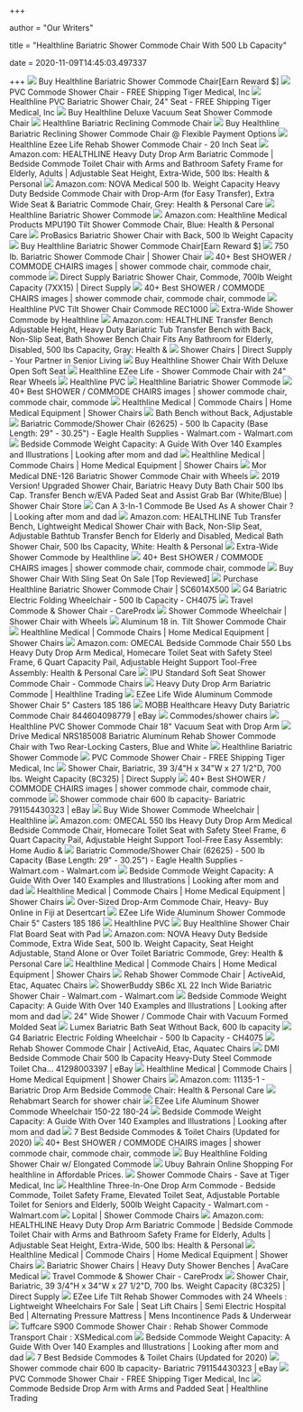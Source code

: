 +++
        
author = "Our Writers"
        
title = "Healthline Bariatric Shower Commode Chair With 500 Lb Capacity"
        
date = 2020-11-09T14:45:03.497337
        
+++
[ ![](https://cdns.webareacontrol.com/prodimages/1000-X-1000/6/y/6420175651Healthline-Bariatric-Shower-Commode-Chair-With-500-lb-Capacity-L.png)](https://cdns.webareacontrol.com/prodimages/1000-X-1000/6/y/6420175651Healthline-Bariatric-Shower-Commode-Chair-With-500-lb-Capacity-L.png) Buy Healthline Bariatric Shower Commode Chair[Earn Reward $]
[ ![](https://image.tigermedical.com/Products/LargeImages/HMPSC6014X--.jpg)](https://image.tigermedical.com/Products/LargeImages/HMPSC6014X--.jpg) PVC Commode Shower Chair - FREE Shipping Tiger Medical, Inc
[ ![](https://image.tigermedical.com/Products/LargeImages/HMPSC6014X500-.jpg)](https://image.tigermedical.com/Products/LargeImages/HMPSC6014X500-.jpg) Healthline PVC Bariatric Shower Chair, 24" Seat - FREE Shipping Tiger  Medical, Inc
[ ![](https://cdns.webareacontrol.com/prodimages/1000-X-1000/6/s/642017113Healthline-Deluxe-Drop-Arm-Vacuum-Seat-Shower-Commode-Chair-With-Footrest-And-Wheels-L.png)](https://cdns.webareacontrol.com/prodimages/1000-X-1000/6/s/642017113Healthline-Deluxe-Drop-Arm-Vacuum-Seat-Shower-Commode-Chair-With-Footrest-And-Wheels-L.png) Buy Healthline Deluxe Vacuum Seat Shower Commode Chair
[ ![](https://www.alimed.com/_resources/cache/images/product/712370_1000x1000-pad.jpg)](https://www.alimed.com/_resources/cache/images/product/712370_1000x1000-pad.jpg) Healthline Bariatric Reclining Commode Chair
[ ![](https://cdns.webareacontrol.com/prodimages/1000-X-1000/2/r/22820191755Healthline-Bariatric-Reclining-Shower-Commode-Chair-L.png)](https://cdns.webareacontrol.com/prodimages/1000-X-1000/2/r/22820191755Healthline-Bariatric-Reclining-Shower-Commode-Chair-L.png) Buy Healthline Bariatric Reclining Shower Commode Chair @ Flexible Payment  Options
[ ![](https://cdns.webareacontrol.com/prodimages/1000-X-1000/1/t/15420175826Non-Tilt-Aluminum-Shower-Commode-Chair-With-20-Inch-Seat-L.png)](https://cdns.webareacontrol.com/prodimages/1000-X-1000/1/t/15420175826Non-Tilt-Aluminum-Shower-Commode-Chair-With-20-Inch-Seat-L.png) Healthline Ezee Life Rehab Shower Commode Chair - 20 Inch Seat
[ ![](https://images-na.ssl-images-amazon.com/images/I/51prVZnhthL._AC_UL600_SR483,600_.jpg)](https://images-na.ssl-images-amazon.com/images/I/51prVZnhthL._AC_UL600_SR483,600_.jpg) Amazon.com: HEALTHLINE Heavy Duty Drop Arm Bariatric Commode | Bedside Commode  Toilet Chair with Arms and Bathroom Safety Frame for Elderly, Adults |  Adjustable Seat Height, Extra-Wide, 500 lbs: Health & Personal
[ ![](https://m.media-amazon.com/images/I/71mwuoy5xHL._AC_SS350_.jpg)](https://m.media-amazon.com/images/I/71mwuoy5xHL._AC_SS350_.jpg) Amazon.com: NOVA Medical 500 lb. Weight Capacity Heavy Duty Bedside Commode  Chair with Drop-Arm (for Easy Transfer), Extra Wide Seat & Bariatric  Commode Chair, Grey: Health & Personal Care
[ ![](https://thumbs.nosto.com/quick/pc2tttxk/7/72135/b5a602c73fac803b1ab17fabb8b6fd6fdb7166048b01c0fb5564b8448933f661a/A)](https://thumbs.nosto.com/quick/pc2tttxk/7/72135/b5a602c73fac803b1ab17fabb8b6fd6fdb7166048b01c0fb5564b8448933f661a/A) Healthline Bariatric Shower Commode
[ ![](https://m.media-amazon.com/images/I/71t7UVDX0+L._AC_SS350_.jpg)](https://m.media-amazon.com/images/I/71t7UVDX0+L._AC_SS350_.jpg) Amazon.com: Healthline Medical Products MPU190 Tilt Shower Commode Chair,  Blue: Health & Personal Care
[ ![](https://cdn3.volusion.com/vetqy.fercv/v/vspfiles/photos/BSBCWB-2.jpg)](https://cdn3.volusion.com/vetqy.fercv/v/vspfiles/photos/BSBCWB-2.jpg) ProBasics Bariatric Shower Chair with Back, 500 lb Weight Capacity
[ ![](https://cdns.webareacontrol.com/prodimages/300-X-290/1/1/1152017353611-T.png)](https://cdns.webareacontrol.com/prodimages/300-X-290/1/1/1152017353611-T.png) Buy Healthline Bariatric Shower Commode Chair[Earn Reward $]
[ ![](https://cdn11.bigcommerce.com/s-2294a/products/2908/images/7182/CommodeChair-W-Arms-Bariatric__76253.1524680486.380.500.jpg?c=2)](https://cdn11.bigcommerce.com/s-2294a/products/2908/images/7182/CommodeChair-W-Arms-Bariatric__76253.1524680486.380.500.jpg?c=2) 750 lb. Bariatric Shower Commode Chair | Shower Chair
[ ![](https://i.pinimg.com/236x/5c/b5/a8/5cb5a8e381f9434626f451fa531bd282.jpg)](https://i.pinimg.com/236x/5c/b5/a8/5cb5a8e381f9434626f451fa531bd282.jpg) 40+ Best SHOWER / COMMODE CHAIRS images | shower commode chair, commode  chair, commode
[ ![](https://content.directsupplycdn.com/EB59E4ACD1F8FDCE1BA8A0470AA6B16435BC766484C3400EE8A242C7268DB0DC?h=500&w=500)](https://content.directsupplycdn.com/EB59E4ACD1F8FDCE1BA8A0470AA6B16435BC766484C3400EE8A242C7268DB0DC?h=500&w=500) Direct Supply Bariatric Shower Chair, Commode, 700lb Weight Capacity  (7XX15) | Direct Supply
[ ![](https://i.pinimg.com/236x/d3/ed/3c/d3ed3c7d487572ee607789e7275c2c61.jpg)](https://i.pinimg.com/236x/d3/ed/3c/d3ed3c7d487572ee607789e7275c2c61.jpg) 40+ Best SHOWER / COMMODE CHAIRS images | shower commode chair, commode  chair, commode
[ ![](https://cdn3.volusion.com/vetqy.fercv/v/vspfiles/photos/REC1000-2.gif)](https://cdn3.volusion.com/vetqy.fercv/v/vspfiles/photos/REC1000-2.gif) Healthline PVC Tilt Shower Chair Commode REC1000
[ ![](https://www.alimed.com/_resources/cache/images/product/77810_1000x1000-pad.jpg)](https://www.alimed.com/_resources/cache/images/product/77810_1000x1000-pad.jpg) Extra-Wide Shower Commode by Healthline
[ ![](https://images-na.ssl-images-amazon.com/images/I/41P3nwSk1kL._AC_SX425_.jpg)](https://images-na.ssl-images-amazon.com/images/I/41P3nwSk1kL._AC_SX425_.jpg) Amazon.com: HEALTHLINE Transfer Bench Adjustable Height, Heavy Duty  Bariatric Tub Transfer Bench with Back, Non-Slip Seat, Bath Shower Bench  Chair Fits Any Bathroom for Elderly, Disabled, 500 lbs Capacity, Gray:  Health &
[ ![](https://content.directsupplycdn.com/B0D1ED5C1ACF351E6C11B8497A16D747C6DF265ED5346477C498320DA1288116?h=200&w=200)](https://content.directsupplycdn.com/B0D1ED5C1ACF351E6C11B8497A16D747C6DF265ED5346477C498320DA1288116?h=200&w=200) Shower Chairs | Direct Supply - Your Partner in Senior Living
[ ![](https://cdns.webareacontrol.com/prodimages/1000-X-1000/6/t/6420175455Healthline-Shower-And-Commode-Chair-With-Deluxe-Open-Soft-Seat-L.png)](https://cdns.webareacontrol.com/prodimages/1000-X-1000/6/t/6420175455Healthline-Shower-And-Commode-Chair-With-Deluxe-Open-Soft-Seat-L.png) Buy Healthline Shower Chair With Deluxe Open Soft Seat
[ ![](https://www.exmed.net/images/Product/large/healthline-ezee-life-shower-commode-chair-with-24-rear-wheels-AIFIULCDD.jpg)](https://www.exmed.net/images/Product/large/healthline-ezee-life-shower-commode-chair-with-24-rear-wheels-AIFIULCDD.jpg) Healthline EZee Life - Shower Commode Chair with 24" Rear Wheels
[ ![](https://hpurehab.com/pub/media/catalog/category/healthline-slider.jpg)](https://hpurehab.com/pub/media/catalog/category/healthline-slider.jpg) Healthline PVC
[ ![](https://www.alimed.com/_resources/cache/images/product/77266B_1000x1000-pad.jpg)](https://www.alimed.com/_resources/cache/images/product/77266B_1000x1000-pad.jpg) Healthline Bariatric Shower Commode
[ ![](https://i.pinimg.com/236x/f2/ab/35/f2ab35412a51b741965825f53b653ece.jpg)](https://i.pinimg.com/236x/f2/ab/35/f2ab35412a51b741965825f53b653ece.jpg) 40+ Best SHOWER / COMMODE CHAIRS images | shower commode chair, commode  chair, commode
[ ![](https://cdn2.bigcommerce.com/n-d57o0b/3yxam/products/3813/images/4502/CS400W5-VAC-500__67510.1598757530.190.250.gif?c=2)](https://cdn2.bigcommerce.com/n-d57o0b/3yxam/products/3813/images/4502/CS400W5-VAC-500__67510.1598757530.190.250.gif?c=2) Healthline Medical | Commode Chairs | Home Medical Equipment | Shower Chairs
[ ![](https://cdn3.volusion.com/vetqy.fercv/v/vspfiles/photos/BSBC-2.jpg)](https://cdn3.volusion.com/vetqy.fercv/v/vspfiles/photos/BSBC-2.jpg) Bath Bench without Back, Adjustable
[ ![](https://i5.walmartimages.com/asr/92903347-e738-4e2d-9856-e5f8fb5fc491_1.6565dba5fb110c6dc3c66379f2d4a1c8.png)](https://i5.walmartimages.com/asr/92903347-e738-4e2d-9856-e5f8fb5fc491_1.6565dba5fb110c6dc3c66379f2d4a1c8.png) Bariatric Commode/Shower Chair (62625) - 500 lb Capacity (Base Length: 29"  - 30.25") - Eagle Health Supplies - Walmart.com - Walmart.com
[ ![](https://lookingaftermomanddad.com/wp-content/uploads/2020/09/Attendant-Transport-Commode-2.png)](https://lookingaftermomanddad.com/wp-content/uploads/2020/09/Attendant-Transport-Commode-2.png) Bedside Commode Weight Capacity: A Guide With Over 140 Examples and  Illustrations | Looking after mom and dad
[ ![](https://cdn2.bigcommerce.com/n-d57o0b/3yxam/products/3788/images/15366/SC6013WVAC-SF-DA-C7_tn__21834.1599186469.190.250.jpg?c=2)](https://cdn2.bigcommerce.com/n-d57o0b/3yxam/products/3788/images/15366/SC6013WVAC-SF-DA-C7_tn__21834.1599186469.190.250.jpg?c=2) Healthline Medical | Commode Chairs | Home Medical Equipment | Shower Chairs
[ ![](https://cdn11.bigcommerce.com/s-xav554o/images/stencil/500x565/products/1497/12386/DNE-126-4L__25772.1582322061.jpg?c=2)](https://cdn11.bigcommerce.com/s-xav554o/images/stencil/500x565/products/1497/12386/DNE-126-4L__25772.1582322061.jpg?c=2) Mor Medical DNE-126 Bariatric Shower Commode Chair with Wheels
[ ![](https://i1.wp.com/www.showerchairstore.com/wp-content/uploads/2019/09/41g3CYyZBrL.jpg?w=640&ssl=1)](https://i1.wp.com/www.showerchairstore.com/wp-content/uploads/2019/09/41g3CYyZBrL.jpg?w=640&ssl=1) 2019 Version! Upgraded Shower Chair, Bariatric Heavy Duty Bath Chair 500 lbs  Cap. Transfer Bench w/EVA Paded Seat and Assist Grab Bar (White/Blue) | Shower  Chair Store
[ ![](https://lookingaftermomanddad.com/wp-content/uploads/2020/09/attendant-shower-transport-chair-with-medium-sized-rear-2.png)](https://lookingaftermomanddad.com/wp-content/uploads/2020/09/attendant-shower-transport-chair-with-medium-sized-rear-2.png) Can A 3-In-1 Commode Be Used As A shower Chair ? | Looking after mom and dad
[ ![](https://images-na.ssl-images-amazon.com/images/I/312NfSrrAoL._AC_.jpg)](https://images-na.ssl-images-amazon.com/images/I/312NfSrrAoL._AC_.jpg) Amazon.com: HEALTHLINE Tub Transfer Bench, Lightweight Medical Shower Chair  with Back, Non-Slip Seat, Adjustable Bathtub Transfer Bench for Elderly and  Disabled, Medical Bath Shower Chair, 500 lbs Capacity, White: Health &  Personal
[ ![](https://www.alimed.com/_resources/cache/images/product/77810A_1000x1000-pad.jpg)](https://www.alimed.com/_resources/cache/images/product/77810A_1000x1000-pad.jpg) Extra-Wide Shower Commode by Healthline
[ ![](https://i.pinimg.com/236x/8b/6d/ca/8b6dca7bf46fbd253f93bb83d8b815b7.jpg)](https://i.pinimg.com/236x/8b/6d/ca/8b6dca7bf46fbd253f93bb83d8b815b7.jpg) 40+ Best SHOWER / COMMODE CHAIRS images | shower commode chair, commode  chair, commode
[ ![](https://cdns.webareacontrol.com/prodimages/1000-X-1000/6/t/6420174844Healthline-Shower-Commode-Chair-With-Sling-Seat-L.png)](https://cdns.webareacontrol.com/prodimages/1000-X-1000/6/t/6420174844Healthline-Shower-Commode-Chair-With-Sling-Seat-L.png) Buy Shower Chair With Sling Seat On Sale [Top Reviewed]
[ ![](https://cdns.webareacontrol.com/prodimages/100-X-100/1/t/15420175331Drop-Arm-Shower-Commode-Chair-With-Vacuum-Seat-And-Footrest-ST.png)](https://cdns.webareacontrol.com/prodimages/100-X-100/1/t/15420175331Drop-Arm-Shower-Commode-Chair-With-Vacuum-Seat-And-Footrest-ST.png) Purchase Healthline Bariatric Shower Commode Chair | SC6014X500
[ ![](https://hpurehab.com/pub/media/catalog/product/cache/b8ab7259e2212c7958bf03f9764dbbed/c/h/ch4075.jpg)](https://hpurehab.com/pub/media/catalog/product/cache/b8ab7259e2212c7958bf03f9764dbbed/c/h/ch4075.jpg) G4 Bariatric Electric Folding Wheelchair - 500 lb Capacity - CH4075
[ ![](https://cdn11.bigcommerce.com/s-2294a/products/3032/images/7664/Bath_Mobile_Shower_Commode_Chair__48258.1573679006.380.500.JPG?c=2)](https://cdn11.bigcommerce.com/s-2294a/products/3032/images/7664/Bath_Mobile_Shower_Commode_Chair__48258.1573679006.380.500.JPG?c=2) Travel Commode & Shower Chair - CareProdx
[ ![](https://www.phc-online.com/v/vspfiles/assets/images/medical-pvc.jpg)](https://www.phc-online.com/v/vspfiles/assets/images/medical-pvc.jpg) Shower Commode Wheelchair | Shower Chair with Wheels
[ ![](https://image.rehabmart.com/include-mt/img-resize.asp?path=/productimages/190-24.jpg&maxheight=500&width=640&quality=80)](https://image.rehabmart.com/include-mt/img-resize.asp?path=/productimages/190-24.jpg&maxheight=500&width=640&quality=80) Aluminum 18 in. Tilt Shower Commode Chair
[ ![](https://cdn2.bigcommerce.com/n-d57o0b/3yxam/products/1931/images/776/showertaxi_big__50755.1403130168.190.250.png?c=2)](https://cdn2.bigcommerce.com/n-d57o0b/3yxam/products/1931/images/776/showertaxi_big__50755.1403130168.190.250.png?c=2) Healthline Medical | Commode Chairs | Home Medical Equipment | Shower Chairs
[ ![](https://images-na.ssl-images-amazon.com/images/I/61xnC9lOf4L._AC_SX425_.jpg)](https://images-na.ssl-images-amazon.com/images/I/61xnC9lOf4L._AC_SX425_.jpg) Amazon.com: OMECAL Bedside Commode Chair 550 Lbs Heavy Duty Drop Arm  Medical, Homecare Toilet Seat with Safety Steel Frame, 6 Quart Capacity  Pail, Adjustable Height Support Tool-Free Assembly: Health & Personal Care
[ ![](https://cdn.acuhealthcare.com/api/i/332823/520/IPU-VL-OF20-P.jpg)](https://cdn.acuhealthcare.com/api/i/332823/520/IPU-VL-OF20-P.jpg) IPU Standard Soft Seat Shower Commode Chair - Commode Chairs
[ ![](https://certhealth.com/wp-content/uploads/2018/02/71YbU-7vPLL._SX522_.jpg)](https://certhealth.com/wp-content/uploads/2018/02/71YbU-7vPLL._SX522_.jpg) Heavy Duty Drop Arm Bariatric Commode | Healthline Trading
[ ![](https://cdn11.bigcommerce.com/s-xav554o/images/stencil/500x565/products/1532/11332/DNE-126-4L-SF__81828.1571866700.jpg?c=2)](https://cdn11.bigcommerce.com/s-xav554o/images/stencil/500x565/products/1532/11332/DNE-126-4L-SF__81828.1571866700.jpg?c=2) EZee Life Wide Aluminum Commode Shower Chair 5" Casters 185 186
[ ![](https://i.ebayimg.com/images/g/KrAAAOSwhzhcT25x/s-l300.png)](https://i.ebayimg.com/images/g/KrAAAOSwhzhcT25x/s-l300.png) MOBB Healthcare Heavy Duty Bariatric Commode Chair 844604098779 | eBay
[ ![](https://hpurehab.com/pub/media/catalog/product/cache/8c88c3e765a2a30681b04f987534dfa7/1/5/150.jpg)](https://hpurehab.com/pub/media/catalog/product/cache/8c88c3e765a2a30681b04f987534dfa7/1/5/150.jpg) Commodes/shower chairs
[ ![](https://cdn3.volusion.com/vetqy.fercv/v/vspfiles/photos/SC6013DVAC-DA-2.gif)](https://cdn3.volusion.com/vetqy.fercv/v/vspfiles/photos/SC6013DVAC-DA-2.gif) Healthline PVC Shower Commode Chair 18" Vacuum Seat with Drop Arm
[ ![](https://www.cpaprus.net/thumbnail.asp?file=assets/images/81rosczaawl_sl1500_.jpg&maxx=767&maxy=0)](https://www.cpaprus.net/thumbnail.asp?file=assets/images/81rosczaawl_sl1500_.jpg&maxx=767&maxy=0) Drive Medical NRS185008 Bariatric Aluminum Rehab Shower Commode Chair with  Two Rear-Locking Casters, Blue and White
[ ![](https://thumbs.nosto.com/quick/pc2tttxk/7/72136/1e0c3168d448a2552725595c13f9b3782cda8e3dc0ff73684479c30c89fb83f0a/A)](https://thumbs.nosto.com/quick/pc2tttxk/7/72136/1e0c3168d448a2552725595c13f9b3782cda8e3dc0ff73684479c30c89fb83f0a/A) Healthline Bariatric Shower Commode
[ ![](https://image.tigermedical.com/Products/MainImages/HMPSC6014X--.jpg)](https://image.tigermedical.com/Products/MainImages/HMPSC6014X--.jpg) PVC Commode Shower Chair - FREE Shipping Tiger Medical, Inc
[ ![](https://content.directsupplycdn.com/2B61F7AE7DE185FDFDF5A96BD2471D593A11BDF8A8977AD91510D23C3EEDAB83?h=500&w=500)](https://content.directsupplycdn.com/2B61F7AE7DE185FDFDF5A96BD2471D593A11BDF8A8977AD91510D23C3EEDAB83?h=500&w=500) Shower Chair, Bariatric, 39 3/4"H x 34"W x 27 1/2"D, 700 lbs. Weight  Capacity (8C325) | Direct Supply
[ ![](https://i.pinimg.com/236x/33/a2/b7/33a2b79238aa9e4a4be788cb79d32932.jpg)](https://i.pinimg.com/236x/33/a2/b7/33a2b79238aa9e4a4be788cb79d32932.jpg) 40+ Best SHOWER / COMMODE CHAIRS images | shower commode chair, commode  chair, commode
[ ![](https://i.ebayimg.com/images/g/eo8AAOSwk1haAEjs/s-l400.jpg)](https://i.ebayimg.com/images/g/eo8AAOSwk1haAEjs/s-l400.jpg) Shower commode chair 600 lb capacity- Bariatric 791154430323 | eBay
[ ![](https://cdn11.bigcommerce.com/s-2294a/images/stencil/1280x1280/products/2091/6577/180_Shower_Commode_Chair_reversed__30939.1513706194.jpg?c=2?imbypass=on)](https://cdn11.bigcommerce.com/s-2294a/images/stencil/1280x1280/products/2091/6577/180_Shower_Commode_Chair_reversed__30939.1513706194.jpg?c=2?imbypass=on) Buy Wide Shower Commode Wheelchair | Healthline
[ ![](https://images-na.ssl-images-amazon.com/images/I/516UAVT4MvL._AC_SX425_.jpg)](https://images-na.ssl-images-amazon.com/images/I/516UAVT4MvL._AC_SX425_.jpg) Amazon.com: OMECAL 550 lbs Heavy Duty Drop Arm Medical Bedside Commode Chair,  Homecare Toilet Seat with Safety Steel Frame, 6 Quart Capacity Pail,  Adjustable Height Support Tool-Free Easy Assembly: Home Audio &
[ ![](https://i5.walmartimages.com/asr/e80ea96a-6c82-4d57-bf26-a728896a92b9_1.d7b970959c42ee8a78f59b0ba2645c1a.png?odnWidth=282&odnHeight=282&odnBg=ffffff)](https://i5.walmartimages.com/asr/e80ea96a-6c82-4d57-bf26-a728896a92b9_1.d7b970959c42ee8a78f59b0ba2645c1a.png?odnWidth=282&odnHeight=282&odnBg=ffffff) Bariatric Commode/Shower Chair (62625) - 500 lb Capacity (Base Length: 29"  - 30.25") - Eagle Health Supplies - Walmart.com - Walmart.com
[ ![](https://lookingaftermomanddad.com/wp-content/uploads/2020/09/self-prop-shower-commode-2.png)](https://lookingaftermomanddad.com/wp-content/uploads/2020/09/self-prop-shower-commode-2.png) Bedside Commode Weight Capacity: A Guide With Over 140 Examples and  Illustrations | Looking after mom and dad
[ ![](https://cdn2.bigcommerce.com/n-d57o0b/3yxam/products/6636/images/15442/MIL418A3AT__tn__50833.1600102299.190.250.jpg?c=2)](https://cdn2.bigcommerce.com/n-d57o0b/3yxam/products/6636/images/15442/MIL418A3AT__tn__50833.1600102299.190.250.jpg?c=2) Healthline Medical | Commode Chairs | Home Medical Equipment | Shower Chairs
[ ![](https://images-na.ssl-images-amazon.com/images/I/31TkveOWK6L.jpg)](https://images-na.ssl-images-amazon.com/images/I/31TkveOWK6L.jpg) Over-Sized Drop-Arm Commode Chair, Heavy- Buy Online in Fiji at Desertcart
[ ![](https://cdn11.bigcommerce.com/s-xav554o/images/stencil/800x800/products/1512/11050/180_b__79905.1563528303.jpg?c=2)](https://cdn11.bigcommerce.com/s-xav554o/images/stencil/800x800/products/1512/11050/180_b__79905.1563528303.jpg?c=2) EZee Life Wide Aluminum Shower Commode Chair 5" Casters 185 186
[ ![](https://hpurehab.com/pub/media/catalog/product/cache/8c88c3e765a2a30681b04f987534dfa7/c/c/cc601op.jpg)](https://hpurehab.com/pub/media/catalog/product/cache/8c88c3e765a2a30681b04f987534dfa7/c/c/cc601op.jpg) Healthline PVC
[ ![](https://cdns.webareacontrol.com/prodimages/1000-X-1000/6/d/6420173915Healthline-shower-chair-flat-board-seat-with-pad-L.png)](https://cdns.webareacontrol.com/prodimages/1000-X-1000/6/d/6420173915Healthline-shower-chair-flat-board-seat-with-pad-L.png) Buy Healthline Shower Chair Flat Board Seat with Pad
[ ![](https://images-na.ssl-images-amazon.com/images/I/61CGQkKSvzL._AC_SL1500_.jpg)](https://images-na.ssl-images-amazon.com/images/I/61CGQkKSvzL._AC_SL1500_.jpg) Amazon.com: NOVA Heavy Duty Bedside Commode, Extra Wide Seat, 500 lb.  Weight Capacity, Seat Height Adjustable, Stand Alone or Over Toilet  Bariatric Commode, Grey: Health & Personal Care
[ ![](https://cdn2.bigcommerce.com/n-d57o0b/3yxam/products/3799/images/4523/SC6043OFP__84281.1487309490.190.250.gif?c=2)](https://cdn2.bigcommerce.com/n-d57o0b/3yxam/products/3799/images/4523/SC6043OFP__84281.1487309490.190.250.gif?c=2) Healthline Medical | Commode Chairs | Home Medical Equipment | Shower Chairs
[ ![](https://www.medicaleshop.com/img/product/ET80229401_image-0.jpg?fcts=20201021060231)](https://www.medicaleshop.com/img/product/ET80229401_image-0.jpg?fcts=20201021060231) Rehab Shower Commode Chair | ActiveAid, Etac, Aquatec Chairs
[ ![](https://i5.walmartimages.com/asr/88537218-4606-46b4-82c8-ec63351c8b37_1.2d54514a148d6e6e66332a51b858f28f.jpeg)](https://i5.walmartimages.com/asr/88537218-4606-46b4-82c8-ec63351c8b37_1.2d54514a148d6e6e66332a51b858f28f.jpeg) ShowerBuddy SB6c XL 22 Inch Wide Bariatric Shower Chair - Walmart.com -  Walmart.com
[ ![](https://lookingaftermomanddad.com/wp-content/uploads/2020/09/attendant-shower-transport-commode-2.png)](https://lookingaftermomanddad.com/wp-content/uploads/2020/09/attendant-shower-transport-commode-2.png) Bedside Commode Weight Capacity: A Guide With Over 140 Examples and  Illustrations | Looking after mom and dad
[ ![](https://www.ocelco.com/store/pc/catalog/223-723_pvc_wide_shower_commode_chair_vacuum_formed_molded_seat_2339_detail.jpg)](https://www.ocelco.com/store/pc/catalog/223-723_pvc_wide_shower_commode_chair_vacuum_formed_molded_seat_2339_detail.jpg) 24" Wide Shower / Commode Chair with Vacuum Formed Molded Seat
[ ![](https://cdn3.volusion.com/vetqy.fercv/v/vspfiles/photos/7932A-2.jpg)](https://cdn3.volusion.com/vetqy.fercv/v/vspfiles/photos/7932A-2.jpg) Lumex Bariatric Bath Seat Without Back, 600 lb capacity
[ ![](https://hpurehab.com/pub/media/catalog/product/cache/b8ab7259e2212c7958bf03f9764dbbed/c/h/ch4075-a-ez-2000_1.jpg)](https://hpurehab.com/pub/media/catalog/product/cache/b8ab7259e2212c7958bf03f9764dbbed/c/h/ch4075-a-ez-2000_1.jpg) G4 Bariatric Electric Folding Wheelchair - 500 lb Capacity - CH4075
[ ![](https://www.medicaleshop.com/img/product/ETE80229410_image-0.jpg?fcts=20201021032729)](https://www.medicaleshop.com/img/product/ETE80229410_image-0.jpg?fcts=20201021032729) Rehab Shower Commode Chair | ActiveAid, Etac, Aquatec Chairs
[ ![](https://i.ebayimg.com/images/g/cxEAAOSwyMRchzd2/s-l300.jpg)](https://i.ebayimg.com/images/g/cxEAAOSwyMRchzd2/s-l300.jpg) DMI Bedside Commode Chair 500 lb Capacity Heavy-Duty Steel Commode Toilet  Cha... 41298003397 | eBay
[ ![](https://cdn2.bigcommerce.com/n-d57o0b/3yxam/products/3801/images/15361/SC6153S-PED_tn__53247.1599076007.190.250.jpg?c=2)](https://cdn2.bigcommerce.com/n-d57o0b/3yxam/products/3801/images/15361/SC6153S-PED_tn__53247.1599076007.190.250.jpg?c=2) Healthline Medical | Commode Chairs | Home Medical Equipment | Shower Chairs
[ ![](https://images-na.ssl-images-amazon.com/images/I/61iXQV6xHFL._AC_SL1203_.jpg)](https://images-na.ssl-images-amazon.com/images/I/61iXQV6xHFL._AC_SL1203_.jpg) Amazon.com: 11135-1 - Bariatric Drop Arm Bedside Commode Chair: Health &  Personal Care
[ ![](https://img.rehabmart.com/include-mt/img-resize.asp?path=%2Fimagesfromrd%2Fplatinum%2Dhealth%2Dgentleboost%2Duplift%2Dassist%2Dcommode%2Dshower%2Dchair%2Ejpg&maxwidth=220&maxheight=200)](https://img.rehabmart.com/include-mt/img-resize.asp?path=%2Fimagesfromrd%2Fplatinum%2Dhealth%2Dgentleboost%2Duplift%2Dassist%2Dcommode%2Dshower%2Dchair%2Ejpg&maxwidth=220&maxheight=200) Rehabmart Search for shower chair
[ ![](https://cdn11.bigcommerce.com/s-xav554o/images/stencil/500x565/products/917/4345/nrs185006__98013.1443230896.jpg?c=2)](https://cdn11.bigcommerce.com/s-xav554o/images/stencil/500x565/products/917/4345/nrs185006__98013.1443230896.jpg?c=2) EZee Life Aluminum Shower Commode Wheelchair 150-22 180-24
[ ![](https://lookingaftermomanddad.com/wp-content/uploads/2020/09/shower-transport-commode-with-medium-size-rear-wheels-2.png)](https://lookingaftermomanddad.com/wp-content/uploads/2020/09/shower-transport-commode-with-medium-size-rear-wheels-2.png) Bedside Commode Weight Capacity: A Guide With Over 140 Examples and  Illustrations | Looking after mom and dad
[ ![](https://images-na.ssl-images-amazon.com/images/I/513EX-hmKvL.jpg)](https://images-na.ssl-images-amazon.com/images/I/513EX-hmKvL.jpg) 7 Best Bedside Commodes & Toilet Chairs (Updated for 2020)
[ ![](https://i.pinimg.com/236x/39/58/2f/39582f0f3eac755f87d025c84c18979f--shower-chair-clean-shower.jpg)](https://i.pinimg.com/236x/39/58/2f/39582f0f3eac755f87d025c84c18979f--shower-chair-clean-shower.jpg) 40+ Best SHOWER / COMMODE CHAIRS images | shower commode chair, commode  chair, commode
[ ![](https://cdns.webareacontrol.com/prodimages/1000-X-1000/1/t/10520203333Healthline-Folding-Shower-Chair-With-18-Inch-Wide-Deluxe-Elongated-Commode-Seat-L.png)](https://cdns.webareacontrol.com/prodimages/1000-X-1000/1/t/10520203333Healthline-Folding-Shower-Chair-With-18-Inch-Wide-Deluxe-Elongated-Commode-Seat-L.png) Buy Healthline Folding Shower Chair w/ Elongated Commode
[ ![](https://www.ubuy.com.bh/productimg/?image=aHR0cHM6Ly9pbWFnZXMtbmEuc3NsLWltYWdlcy1hbWF6b24uY29tL2ltYWdlcy9JLzYxcFY0cUxHRiUyQkwuX1NTNDAwXy5qcGc.jpg)](https://www.ubuy.com.bh/productimg/?image=aHR0cHM6Ly9pbWFnZXMtbmEuc3NsLWltYWdlcy1hbWF6b24uY29tL2ltYWdlcy9JLzYxcFY0cUxHRiUyQkwuX1NTNDAwXy5qcGc.jpg) Ubuy Bahrain Online Shopping For healthline in Affordable Prices.
[ ![](https://image.tigermedical.com/Products/ListImages/HMPSC6013S-.jpg)](https://image.tigermedical.com/Products/ListImages/HMPSC6013S-.jpg) Shower Commode Chairs - Save at Tiger Medical, Inc
[ ![](https://i5.walmartimages.com/asr/41e8c258-a228-4301-a35a-74d0fe32938e.0b97f9594464527252a1b47e2c259717.png)](https://i5.walmartimages.com/asr/41e8c258-a228-4301-a35a-74d0fe32938e.0b97f9594464527252a1b47e2c259717.png) Healthline Three-In-One Drop Arm Commode - Bedside Commode, Toilet Safety  Frame, Elevated Toilet Seat, Adjustable Portable Toilet for Seniors and  Elderly, 500lb Weight Capacity - Walmart.com - Walmart.com
[ ![](https://www.medicaleshop.com/img/product/LT51005800_image-0.jpg?fcts=20200902053332)](https://www.medicaleshop.com/img/product/LT51005800_image-0.jpg?fcts=20200902053332) Lopital | Shower Commode Chairs
[ ![](https://images-na.ssl-images-amazon.com/images/I/41tpFBlyQYL._AC_SY200_.jpg)](https://images-na.ssl-images-amazon.com/images/I/41tpFBlyQYL._AC_SY200_.jpg) Amazon.com: HEALTHLINE Heavy Duty Drop Arm Bariatric Commode | Bedside Commode  Toilet Chair with Arms and Bathroom Safety Frame for Elderly, Adults |  Adjustable Seat Height, Extra-Wide, 500 lbs: Health & Personal
[ ![](https://cdn2.bigcommerce.com/n-d57o0b/3yxam/products/6635/images/15443/MIL418A4__08114.1600102580.190.250.png?c=2)](https://cdn2.bigcommerce.com/n-d57o0b/3yxam/products/6635/images/15443/MIL418A4__08114.1600102580.190.250.png?c=2) Healthline Medical | Commode Chairs | Home Medical Equipment | Shower Chairs
[ ![](https://avacaremedical.com/media/catalog/product/cache/1/small_image/350x350/9df78eab33525d08d6e5fb8d27136e95/h/m/hmpcs400w4.jpg)](https://avacaremedical.com/media/catalog/product/cache/1/small_image/350x350/9df78eab33525d08d6e5fb8d27136e95/h/m/hmpcs400w4.jpg) Bariatric Shower Chairs | Heavy Duty Shower Benches | AvaCare Medical
[ ![](https://cdn11.bigcommerce.com/s-2294a/images/stencil/1280x1280/products/3032/7664/Bath_Mobile_Shower_Commode_Chair__48258.1573679006.JPG?c=2)](https://cdn11.bigcommerce.com/s-2294a/images/stencil/1280x1280/products/3032/7664/Bath_Mobile_Shower_Commode_Chair__48258.1573679006.JPG?c=2) Travel Commode & Shower Chair - CareProdx
[ ![](https://content.directsupplycdn.com/B0B9E6D61B7B9FF5DB41D295765A311011C3EF4AC99432EE778F323524223556?h=200&w=200)](https://content.directsupplycdn.com/B0B9E6D61B7B9FF5DB41D295765A311011C3EF4AC99432EE778F323524223556?h=200&w=200) Shower Chair, Bariatric, 39 3/4"H x 34"W x 27 1/2"D, 700 lbs. Weight  Capacity (8C325) | Direct Supply
[ ![](https://homepromedical.com/cart/images/gallery/Healthline/Healthline_Commodes_4WaySeat.jpg)](https://homepromedical.com/cart/images/gallery/Healthline/Healthline_Commodes_4WaySeat.jpg) EZee Life Tilt Rehab Shower Commodes with 24 Wheels : Lightweight  Wheelchairs For Sale | Seat Lift Chairs | Semi Electric Hospital Bed |  Alternating Pressure Mattress | Mens Incontinence Pads & Underwear
[ ![](https://cdn3.volusion.com/vetqy.fercv/v/vspfiles/photos/S900-2.jpg)](https://cdn3.volusion.com/vetqy.fercv/v/vspfiles/photos/S900-2.jpg) Tuffcare S900 Commode Shower Chair : Rehab Shower Commode Transport Chair :  XSMedical.com
[ ![](https://lookingaftermomanddad.com/wp-content/uploads/2020/09/static-shower-chair-commode.png)](https://lookingaftermomanddad.com/wp-content/uploads/2020/09/static-shower-chair-commode.png) Bedside Commode Weight Capacity: A Guide With Over 140 Examples and  Illustrations | Looking after mom and dad
[ ![](https://images-na.ssl-images-amazon.com/images/I/31G99yWRP9L.jpg)](https://images-na.ssl-images-amazon.com/images/I/31G99yWRP9L.jpg) 7 Best Bedside Commodes & Toilet Chairs (Updated for 2020)
[ ![](https://i.ebayimg.com/thumbs/images/g/JbMAAOSw1WJZEyFG/s-l200.jpg)](https://i.ebayimg.com/thumbs/images/g/JbMAAOSw1WJZEyFG/s-l200.jpg) Shower commode chair 600 lb capacity- Bariatric 791154430323 | eBay
[ ![](https://image.tigermedical.com/Products/MainImages/HMPSC6014X---20150630-133348-904.jpg)](https://image.tigermedical.com/Products/MainImages/HMPSC6014X---20150630-133348-904.jpg) PVC Commode Shower Chair - FREE Shipping Tiger Medical, Inc
[ ![](https://certhealth.com/wp-content/uploads/2018/02/2-11.jpg)](https://certhealth.com/wp-content/uploads/2018/02/2-11.jpg) Commode Bedside Drop Arm with Arms and Padded Seat | Healthline Trading
